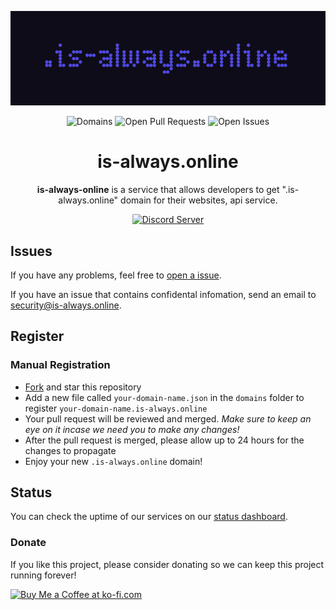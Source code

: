 <p align="center">
   <img alt="is-a.dev Banner" src="./media/banner.png">
</p>

<p align="center">
   <img alt="Domains" src="https://img.shields.io/github/directory-file-count/is-always-online/register/domains?color=4E48DE&label=domains&style=for-the-badge">
   <img alt="Open Pull Requests" src="https://img.shields.io/github/issues-raw/is-always-online/register?color=4E48DE&label=issues&style=for-the-badge">
   <img alt="Open Issues" src="https://img.shields.io/github/issues-pr-raw/is-always-online/register?color=4E48DE&label=pull%20requests&style=for-the-badge">
</p>

<h1 align="center">is-always.online</h1>

<p align="center"><strong>is-always-online</strong> is a service that allows developers to get ".is-always.online" domain for their websites, api service.</p>

<p align="center">
   <a href="https://discord.gg/is-a-dev-830872854677422150"><img alt="Discord Server" src="https://invidget.switchblade.xyz/is-a-dev-830872854677422150"></a>
</p>

## Issues

If you have any problems, feel free to [open a issue](https://github.com/is-always-online/register/issues/new/choose).

If you have an issue that contains confidental infomation, send an email to security@is-always.online.

## Register

### Manual Registration

- [Fork](https://github.com/is-always-online/register/fork) and star this repository
- Add a new file called `your-domain-name.json` in the `domains` folder to register `your-domain-name.is-always.online`
- Your pull request will be reviewed and merged. _Make sure to keep an eye on it incase we need you to make any changes!_
- After the pull request is merged, please allow up to 24 hours for the changes to propagate
- Enjoy your new `.is-always.online` domain!

## Status

You can check the uptime of our services on our [status dashboard](https://status.is-always.online).

### Donate

If you like this project, please consider donating so we can keep this project running forever!

<a href='https://ko-fi.com/K3K0QX2YQ' target='_blank'><img height='36' style='border:0px;height:36px;' src='https://storage.ko-fi.com/cdn/kofi2.png?v=3' alt='Buy Me a Coffee at ko-fi.com' /></a>
